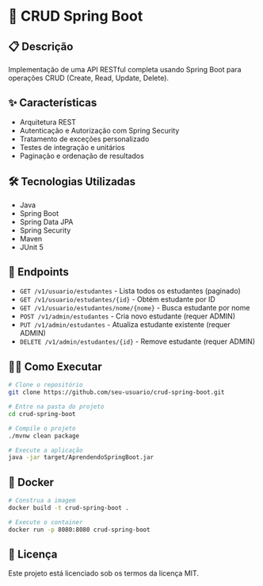 # 🚀 CRUD Spring Boot

## 📋 Descrição
Implementação de uma API RESTful completa usando Spring Boot para operações CRUD (Create, Read, Update, Delete).

## ✨ Características
- Arquitetura REST
- Autenticação e Autorização com Spring Security
- Tratamento de exceções personalizado
- Testes de integração e unitários
- Paginação e ordenação de resultados

## 🛠️ Tecnologias Utilizadas
- Java
- Spring Boot
- Spring Data JPA
- Spring Security
- Maven
- JUnit 5

## 🚦 Endpoints
- `GET /v1/usuario/estudantes` - Lista todos os estudantes (paginado)
- `GET /v1/usuario/estudantes/{id}` - Obtém estudante por ID
- `GET /v1/usuario/estudantes/nome/{nome}` - Busca estudante por nome
- `POST /v1/admin/estudantes` - Cria novo estudante (requer ADMIN)
- `PUT /v1/admin/estudantes` - Atualiza estudante existente (requer ADMIN)
- `DELETE /v1/admin/estudantes/{id}` - Remove estudante (requer ADMIN)

## 🏃‍♂️ Como Executar
```bash
# Clone o repositório
git clone https://github.com/seu-usuario/crud-spring-boot.git

# Entre na pasta do projeto
cd crud-spring-boot

# Compile o projeto
./mvnw clean package

# Execute a aplicação
java -jar target/AprendendoSpringBoot.jar
```

## 🐳 Docker
```bash
# Construa a imagem
docker build -t crud-spring-boot .

# Execute o container
docker run -p 8080:8080 crud-spring-boot
```
## 📄 Licença
Este projeto está licenciado sob os termos da licença MIT.
